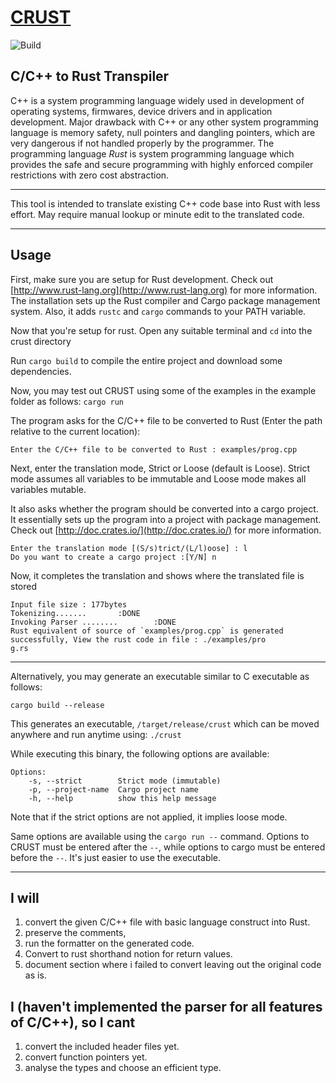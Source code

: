 # [CRUST](https://nishanthspshetty.github.io/crust/)

![Build](https://github.com/nishanthspshetty/crust/actions/workflows/crust.yml/badge.svg)

## C/C++ to Rust Transpiler

C++ is a system programming language widely used in development of operating systems,  firmwares, device drivers and in application development. Major drawback with C++ or any other system programming language is memory safety, null pointers and dangling pointers, which are very dangerous if not handled properly by the programmer. The programming language *Rust* is system programming language which provides the safe and secure programming with highly enforced compiler restrictions with zero cost abstraction.

---

This tool is intended to translate existing C++ code base into Rust with less effort.
May require manual lookup or minute edit to the translated code.

---

## Usage

First, make sure you are setup for Rust development. Check out [http://www.rust-lang.org](http://www.rust-lang.org) for more information. The installation sets up the Rust compiler and Cargo package management system. Also, it adds `rustc` and `cargo` commands to your PATH variable.

Now that you're setup for rust. Open any suitable terminal and `cd` into the crust directory

Run `cargo build` to compile the entire project and download some dependencies.

Now, you may test out CRUST using some of the examples in the example folder as follows:
`cargo run`

The program asks for the C/C++ file to be converted to Rust (Enter the path relative to the current location):
```
Enter the C/C++ file to be converted to Rust : examples/prog.cpp
```
Next, enter the translation mode, Strict or Loose (default is Loose). Strict mode assumes all variables to be immutable and Loose mode makes all variables mutable.

It also asks whether the program should be converted into a cargo project. It essentially sets up the program into a project with package management. Check out [http://doc.crates.io/](http://doc.crates.io/) for more information.
```
Enter the translation mode [(S/s)trict/(L/l)oose] : l
Do you want to create a cargo project :[Y/N] n
```

Now, it completes the translation and shows where the translated file is stored
```
Input file size : 177bytes
Tokenizing.......       :DONE
Invoking Parser ........        :DONE
Rust equivalent of source of `examples/prog.cpp` is generated successfully, View the rust code in file : ./examples/pro
g.rs
```

---

Alternatively, you may generate an executable similar to C executable as follows:

`cargo build --release`

This generates an executable, `/target/release/crust` which can be moved anywhere and run anytime using:
`./crust`

While executing this binary, the following options are available:

```
Options:
    -s, --strict        Strict mode (immutable)
    -p, --project-name  Cargo project name
    -h, --help          show this help message
```

Note that if the strict options are not applied, it implies loose mode.

Same options are available using the `cargo run --` command. Options to CRUST must be entered after the `--`, while options to cargo must be entered before the `--`. It's just easier to use the executable.

---

## I will
1. convert the given C/C++ file with basic language construct into Rust.
2. preserve the comments,
3. run the formatter on the generated code.
4. Convert to rust shorthand notion for return values.
5. document section where i failed to convert leaving out the original code as is.

## I (haven't implemented the parser for all features of C/C++), so I cant
1. convert the included header files yet.
2. convert function pointers yet.
3. analyse the types and choose an efficient type.

